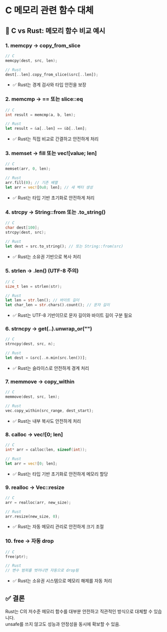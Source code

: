 # C 메모리 관련 함수 대체
## 🧪 C vs Rust: 메모리 함수 비교 예시
### 1. memcpy → copy_from_slice
```cpp
// C
memcpy(dest, src, len);
```

```rust
// Rust
dest[..len].copy_from_slice(&src[..len]);
```
- ✅ Rust는 경계 검사와 타입 안전을 보장

### 2. memcmp → == 또는 slice::eq
```cpp
// C
int result = memcmp(a, b, len);
```

```rust
// Rust
let result = &a[..len] == &b[..len];
```
- ✅ Rust는 직접 비교로 간결하고 안전하게 처리


### 3. memset → fill 또는 vec![value; len]
```cpp
// C
memset(arr, 0, len);
```

```rust
// Rust
arr.fill(0); // 기존 배열
let arr = vec![0u8; len]; // 새 벡터 생성
```

- ✅ Rust는 타입 기반 초기화로 안전하게 처리


### 4. strcpy → String::from 또는 .to_string()
```cpp
// C
char dest[100];
strcpy(dest, src);
```

```rust
// Rust
let dest = src.to_string(); // 또는 String::from(src)
```

- ✅ Rust는 소유권 기반으로 복사 처리


### 5. strlen → .len() (UTF-8 주의)
```cpp
// C
size_t len = strlen(str);
```

```rust
// Rust
let len = str.len(); // 바이트 길이
let char_len = str.chars().count(); // 문자 길이
```

- ✅ Rust는 UTF-8 기반이므로 문자 길이와 바이트 길이 구분 필요


### 6. strncpy → get(..).unwrap_or("")
```cpp
// C
strncpy(dest, src, n);
```

```rust
// Rust
let dest = &src[..n.min(src.len())];
```

- ✅ Rust는 슬라이스로 안전하게 경계 처리


### 7. memmove → copy_within
```cpp
// C
memmove(dest, src, len);
```

```rust
// Rust
vec.copy_within(src_range, dest_start);
```

- ✅ Rust는 내부 복사도 안전하게 처리


### 8. calloc → vec![0; len]
```cpp
// C
int* arr = calloc(len, sizeof(int));
```

```rust
// Rust
let arr = vec![0; len];
```

- ✅ Rust는 타입 기반 초기화로 안전하게 메모리 할당


### 9. realloc → Vec::resize
```cpp
// C
arr = realloc(arr, new_size);
```

```rust
// Rust
arr.resize(new_size, 0);

```
- ✅ Rust는 자동 메모리 관리로 안전하게 크기 조절


### 10. free → 자동 drop
```cpp
// C
free(ptr);
```

```rust
// Rust
// 변수 범위를 벗어나면 자동으로 drop됨
```

- ✅ Rust는 소유권 시스템으로 메모리 해제를 자동 처리


## ✅ 결론
Rust는 C의 저수준 메모리 함수를 대부분 안전하고 직관적인 방식으로 대체할 수 있습니다.  
unsafe를 쓰지 않고도 성능과 안정성을 동시에 확보할 수 있음. 

